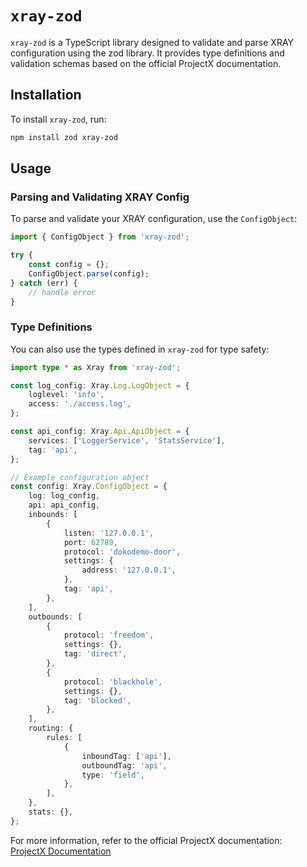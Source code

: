 # `xray-zod`

`xray-zod` is a TypeScript library designed to validate and parse XRAY configuration using the zod library. It provides type definitions and validation schemas based on the official ProjectX documentation.

## Installation

To install `xray-zod`, run:

```bash
npm install zod xray-zod
```

## Usage

### Parsing and Validating XRAY Config

To parse and validate your XRAY configuration, use the `ConfigObject`:

```typescript
import { ConfigObject } from 'xray-zod';

try {
    const config = {};
    ConfigObject.parse(config);
} catch (err) {
    // handle error
}
```

### Type Definitions

You can also use the types defined in `xray-zod` for type safety:

```typescript
import type * as Xray from 'xray-zod';

const log_config: Xray.Log.LogObject = {
    loglevel: 'info',
    access: './access.log',
};

const api_config: Xray.Api.ApiObject = {
    services: ['LoggerService', 'StatsService'],
    tag: 'api',
};

// Example configuration object
const config: Xray.ConfigObject = {
    log: log_config,
    api: api_config,
    inbounds: [
        {
            listen: '127.0.0.1',
            port: 62789,
            protocol: 'dokodemo-door',
            settings: {
                address: '127.0.0.1',
            },
            tag: 'api',
        },
    ],
    outbounds: [
        {
            protocol: 'freedom',
            settings: {},
            tag: 'direct',
        },
        {
            protocol: 'blackhole',
            settings: {},
            tag: 'blocked',
        },
    ],
    routing: {
        rules: [
            {
                inboundTag: ['api'],
                outboundTag: 'api',
                type: 'field',
            },
        ],
    },
    stats: {},
};
```

For more information, refer to the official ProjectX documentation:
<br>
[ProjectX Documentation](https://xtls.github.io/en/config/)

